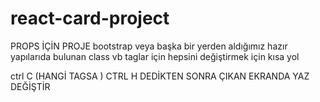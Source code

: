 # react-card-project
PROPS İÇİN PROJE
bootstrap veya başka bir yerden aldığımız hazır yapılarıda bulunan class vb taglar için hepsini değiştirmek için kısa yol 

ctrl  C (HANGİ TAGSA ) CTRL H DEDİKTEN SONRA ÇIKAN EKRANDA YAZ DEĞİŞTİR